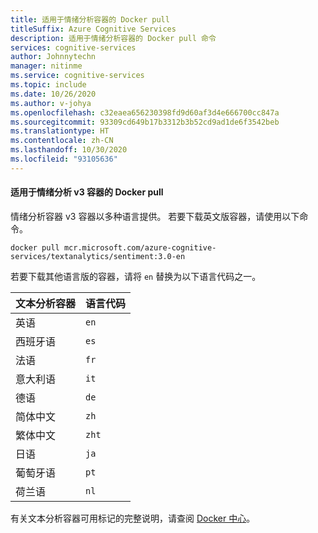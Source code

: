 ```yaml
---
title: 适用于情绪分析容器的 Docker pull
titleSuffix: Azure Cognitive Services
description: 适用于情绪分析容器的 Docker pull 命令
services: cognitive-services
author: Johnnytechn
manager: nitinme
ms.service: cognitive-services
ms.topic: include
ms.date: 10/26/2020
ms.author: v-johya
ms.openlocfilehash: c32eaea656230398fd9d60af3d4e666700cc847a
ms.sourcegitcommit: 93309cd649b17b3312b3b52cd9ad1de6f3542beb
ms.translationtype: HT
ms.contentlocale: zh-CN
ms.lasthandoff: 10/30/2020
ms.locfileid: "93105636"
---
```

#### <a name="docker-pull-for-the-sentiment-analysis-v3-container"></a>适用于情绪分析 v3 容器的 Docker pull

情绪分析容器 v3 容器以多种语言提供。 若要下载英文版容器，请使用以下命令。 

```
docker pull mcr.microsoft.com/azure-cognitive-services/textanalytics/sentiment:3.0-en
```

若要下载其他语言版的容器，请将 `en` 替换为以下语言代码之一。 

| 文本分析容器 | 语言代码 |
|--|--|
| 英语 | `en` |
| 西班牙语 | `es` |
| 法语 | `fr` |
| 意大利语 | `it` |
| 德语 | `de` |
| 简体中文 | `zh` |
| 繁体中文 | `zht` |
| 日语 | `ja` |
| 葡萄牙语 | `pt` |
| 荷兰语 | `nl` |

有关文本分析容器可用标记的完整说明，请查阅 [Docker 中心](https://go.microsoft.com/fwlink/?linkid=2018654)。

